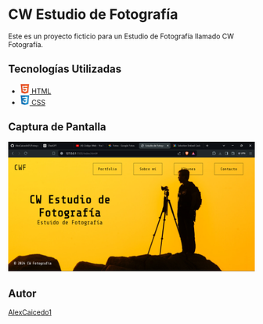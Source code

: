 # CW Estudio de Fotografía

Este es un proyecto ficticio para un Estudio de Fotografía llamado CW Fotografía.

## Tecnologías Utilizadas

- <a href="https://developer.mozilla.org/en-US/docs/Web/HTML"><img src="https://raw.githubusercontent.com/devicons/devicon/master/icons/html5/html5-original.svg" width="20" height="20"> HTML</a>
- <a href="https://developer.mozilla.org/en-US/docs/Web/CSS"><img src="https://raw.githubusercontent.com/devicons/devicon/master/icons/css3/css3-original.svg" width="20" height="20"> CSS</a>

## Captura de Pantalla

![Captura de Pantalla](./Assets/Captura.png)

## Autor

[AlexCaicedo1](https://github.com/AlexCaicedo01)
